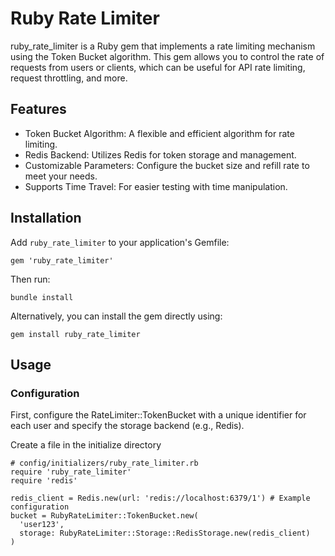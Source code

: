 # Ruby Rate Limiter

ruby_rate_limiter is a Ruby gem that implements a rate limiting mechanism using the Token Bucket algorithm. This gem allows you to control the rate of requests from users or clients, which can be useful for API rate limiting, request throttling, and more.

## Features

- Token Bucket Algorithm: A flexible and efficient algorithm for rate limiting.
- Redis Backend: Utilizes Redis for token storage and management.
- Customizable Parameters: Configure the bucket size and refill rate to meet your needs.
- Supports Time Travel: For easier testing with time manipulation.

## Installation

Add `ruby_rate_limiter` to your application's Gemfile:

```
gem 'ruby_rate_limiter'

```

Then run:

```
bundle install
```

Alternatively, you can install the gem directly using:

```
gem install ruby_rate_limiter
```

## Usage

### Configuration

First, configure the RateLimiter::TokenBucket with a unique identifier for each user and specify the storage backend (e.g., Redis).

Create a file in the initialize directory

```
# config/initializers/ruby_rate_limiter.rb
require 'ruby_rate_limiter'
require 'redis'

redis_client = Redis.new(url: 'redis://localhost:6379/1') # Example configuration
bucket = RubyRateLimiter::TokenBucket.new(
  'user123',
  storage: RubyRateLimiter::Storage::RedisStorage.new(redis_client)
)
```
